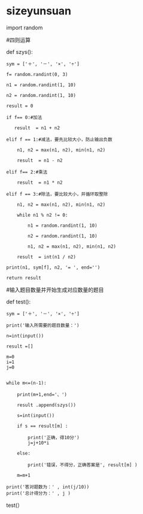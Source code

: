# sizeyunsuan
import random
 
#四则运算
 
def szys():
 
    sym = ['＋', '－', '×', '÷']
 
    f= random.randint(0, 3)
 
    n1 = random.randint(1, 10)
 
    n2 = random.randint(1, 10)
 
    result = 0
 
    if f== 0:#加法
 
       result  = n1 + n2
 
    elif f == 1:#减法，要先比较大小，防止输出负数
 
        n1, n2 = max(n1, n2), min(n1, n2)
 
        result  = n1 - n2
 
    elif f== 2:#乘法
 
        result  = n1 * n2
 
    elif f == 3:#除法，要比较大小，并循环取整除
 
        n1, n2 = max(n1, n2), min(n1, n2)
 
        while n1 % n2 != 0:
 
            n1 = random.randint(1, 10)
 
            n2 = random.randint(1, 10)
 
            n1, n2 = max(n1, n2), min(n1, n2)
 
        result  = int(n1 / n2)
 
    print(n1, sym[f], n2, '= ', end='')
 
    return result
 
  
 
#输入题目数量并开始生成对应数量的题目
 
def test():
 
    sym = ['＋', '－', '×', '÷']
 
    print('输入所需要的题目数量：')
 
    n=int(input())
 
    result =[]
 
    m=0
    i=1
    j=0
    
 
    while m<=(n-1):
        
        print(m+1,end='、')
 
        result .append(szys())
    
        s=int(input())
    
        if s == result[m] :
 
            print('正确，得10分')
            j=j+10*i
 
        else:
 
            print('错误，不得分，正确答案是', result[m] )
    
        m=m+1
       
    print('答对题数为：' , int(j/10))
    print('总计得分为：' , j )
    
        
   
    
    
test(）

